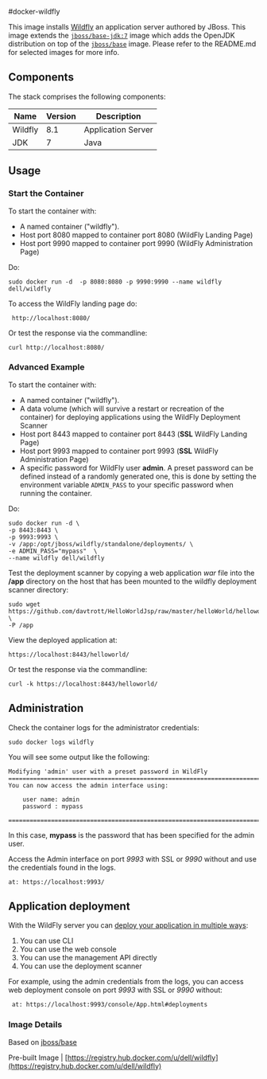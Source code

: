 #docker-wildfly

This image installs [Wildfly](http://wildfly.org/) an application server authored by JBoss.
This image extends the [`jboss/base-jdk:7`](https://github.com/JBoss-Dockerfiles/base-jdk/tree/jdk7) image which adds the OpenJDK distribution on top of the [`jboss/base`](https://github.com/JBoss-Dockerfiles/base) image. Please refer to the README.md for selected images for more info.

## Components
The stack comprises the following components:

Name       | Version                 | Description
-----------|-------------------------|------------------------------
Wildfly    | 8.1                     | Application Server
JDK        | 7                       | Java


## Usage

### Start the Container

To start the container with:

- A named container ("wildfly").
- Host port 8080 mapped to container port 8080 (WildFly Landing Page)
- Host port 9990 mapped to container port 9990 (WildFly Administration Page)

Do:

```no-highlight
sudo docker run -d  -p 8080:8080 -p 9990:9990 --name wildfly dell/wildfly
```

To access the WildFly landing page do:

```no-highlight
 http://localhost:8080/
```
Or test the response via the commandline:

```no-highlight
curl http://localhost:8080/
```
### Advanced Example

To start the container with:

- A named container ("wildfly").
- A data volume (which will survive a restart or recreation of the container) for deploying applications using the WildFly Deployment Scanner
- Host port 8443 mapped to container port 8443 (**SSL** WildFly Landing Page)
- Host port 9993 mapped to container port 9993 (**SSL** WildFly Administration Page)
- A specific password for WildFly user **admin**.  A preset password can be defined instead of a randomly generated one, this is done by setting the environment variable `ADMIN_PASS` to your specific password when running the container.

Do:

```no-highlight
sudo docker run -d \
-p 8443:8443 \
-p 9993:9993 \
-v /app:/opt/jboss/wildfly/standalone/deployments/ \
-e ADMIN_PASS="mypass"  \
--name wildfly dell/wildfly
```

Test the deployment scanner by copying a web application *war* file into the **/app** directory on the host that has been mounted to the wildfly deployment scanner directory:

```no-highlight
sudo wget https://github.com/davtrott/HelloWorldJsp/raw/master/helloWorld/helloworld.war \
-P /app
```

View the deployed application at:  

```no-highlight
https://localhost:8443/helloworld/
```

Or test the response via the commandline:

```no-highlight
curl -k https://localhost:8443/helloworld/
```

## Administration

Check the container logs for the administrator credentials:

```no-highlight
sudo docker logs wildfly
```

You will see some output like the following:

```no-highlight
Modifying 'admin' user with a preset password in WildFly
=========================================================================
You can now access the admin interface using:

    user name: admin
    password : mypass

=========================================================================
```

In this case, **mypass** is the password that has been specified for the admin user.

Access the Admin interface on port *9993* with SSL or *9990* without and use the credentials found in the logs.

```no-highlight
at: https://localhost:9993/
```

## Application deployment

With the WildFly server you can [deploy your application in multiple ways](https://docs.jboss.org/author/display/WFLY8/Application+deployment):

1. You can use CLI
2. You can use the web console
3. You can use the management API directly
4. You can use the deployment scanner

For example, using the admin credentials from the logs, you can access web deployment console on port *9993* with SSL or *9990* without:

```no-highlight
 at: https://localhost:9993/console/App.html#deployments
```

### Image Details

Based on  [jboss/base](https://github.com/JBoss-Dockerfiles/wildfly)

Pre-built Image   | [https://registry.hub.docker.com/u/dell/wildfly](https://registry.hub.docker.com/u/dell/wildfly)
